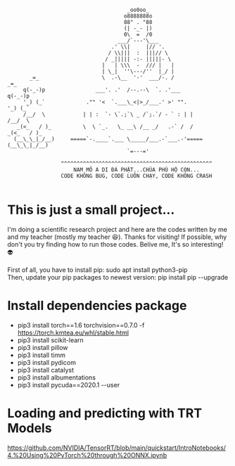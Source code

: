 ```console

                                      _oo0oo_
                                     o8888888o
                                     88" . "88
                                     (| -_- |)
                                     0\  =  /0
                                   ___/`---'\___
                                 .' \\|     |// '.
                                / \\|||  :  |||// \
                               / _||||| -:- |||||- \
                              |   | \\\  -  /// |   |
                              | \_|  ''\---/''  |_/ |
       _=_                    \  .-\__  '-'  ___/-. /                   _=_
     q(-_-)p                ___'. .'  /--.--\  `. .'___               q(-_-)p
     '_) (_`             ."" '<  `.___\_<|>_/___.' >' "".             '_) (_`
     /__/  \            | | :  `- \`.;`\ _ /`;.`/ - ` : | |           /__/  \
   _(<_   / )_          \  \ `_.   \_ __\ /__ _/   .-` /  /         _(<_   / )_
  (__\_\_|_/__)     =====`-.____`.___ \_____/___.-`___.-'=====     (__\_\_|_/__) 
                                      `=---='
                                      
                 ^^^^^^^^^^^^^^^^^^^^^^^^^^^^^^^^^^^^^^^^^^^^^^^^
                     NAM MÔ A DI ĐÀ PHẬT...CHÚA PHÙ HỘ CON...
                 CODE KHÔNG BUG, CODE LUÔN CHẠY, CODE KHÔNG CRASH
                 
```
# This is just a small project...
I'm doing a scientific research project and here are the codes written by me and my teacher (mostly my teacher 😆). Thanks for visiting! If possible, why don't you try finding how to run those codes. Belive me, It's so interesting! 👽 <br/> <br/>
First of all, you have to install pip: sudo apt install python3-pip <br/>
Then, update your pip packages to newest version: pip install pip --upgrade

# Install dependencies package
  * pip3 install torch==1.6 torchvision==0.7.0 -f https://torch.kmtea.eu/whl/stable.html
  * pip3 install scikit-learn
  * pip3 install pillow
  * pip3 install timm
  * pip3 install pydicom
  * pip3 install catalyst
  * pip3 install albumentations
  * pip3 install pycuda==2020.1 --user

# Loading and predicting with TRT Models
  https://github.com/NVIDIA/TensorRT/blob/main/quickstart/IntroNotebooks/4.%20Using%20PyTorch%20through%20ONNX.ipynb
